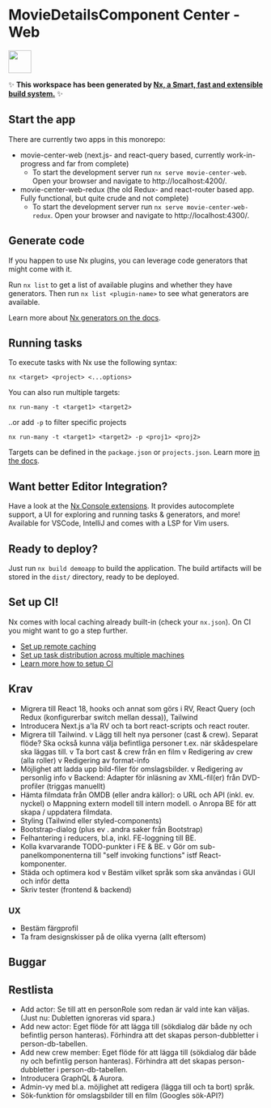 # MovieDetailsComponent Center - Web

<a alt="Nx logo" href="https://nx.dev" target="_blank" rel="noreferrer"><img src="https://raw.githubusercontent.com/nrwl/nx/master/images/nx-logo.png" width="45"></a>

✨ **This workspace has been generated by [Nx, a Smart, fast and extensible build system.](https://nx.dev)** ✨

## Start the app

There are currently two apps in this monorepo:

- movie-center-web (next.js- and react-query based, currently work-in-progress and far from complete)
  - To start the development server run `nx serve movie-center-web`. Open your browser and navigate to http://localhost:4200/.
- movie-center-web-redux (the old Redux- and react-router based app. Fully functional, but quite crude and not complete)
  - To start the development server run `nx serve movie-center-web-redux`. Open your browser and navigate to http://localhost:4300/.

## Generate code

If you happen to use Nx plugins, you can leverage code generators that might come with it.

Run `nx list` to get a list of available plugins and whether they have generators. Then run `nx list <plugin-name>` to see what generators are available.

Learn more about [Nx generators on the docs](https://nx.dev/plugin-features/use-code-generators).

## Running tasks

To execute tasks with Nx use the following syntax:

```
nx <target> <project> <...options>
```

You can also run multiple targets:

```
nx run-many -t <target1> <target2>
```

..or add `-p` to filter specific projects

```
nx run-many -t <target1> <target2> -p <proj1> <proj2>
```

Targets can be defined in the `package.json` or `projects.json`. Learn more [in the docs](https://nx.dev/core-features/run-tasks).

## Want better Editor Integration?

Have a look at the [Nx Console extensions](https://nx.dev/nx-console). It provides autocomplete support, a UI for exploring and running tasks & generators, and more! Available for VSCode, IntelliJ and comes with a LSP for Vim users.

## Ready to deploy?

Just run `nx build demoapp` to build the application. The build artifacts will be stored in the `dist/` directory, ready to be deployed.

## Set up CI!

Nx comes with local caching already built-in (check your `nx.json`). On CI you might want to go a step further.

- [Set up remote caching](https://nx.dev/core-features/share-your-cache)
- [Set up task distribution across multiple machines](https://nx.dev/nx-cloud/features/distribute-task-execution)
- [Learn more how to setup CI](https://nx.dev/recipes/ci)

## Krav

- Migrera till React 18, hooks och annat som görs i RV, React Query (och Redux (konfigurerbar switch mellan dessa)), Tailwind
- Introducera Next.js a'la RV och ta bort react-scripts och react router.
- Migrera till Tailwind.
  v Lägg till helt nya personer (cast & crew). Separat flöde? Ska också kunna välja befintliga personer t.ex. när skådespelare ska läggas till.
  v Ta bort cast & crew från en film
  v Redigering av crew (alla roller)
  v Redigering av format-info
- Möjlighet att ladda upp bild-filer för omslagsbilder.
  v Redigering av personlig info
  v Backend: Adapter för inläsning av XML-fil(er) från DVD-profiler (triggas manuellt)
- Hämta filmdata från OMDB (eller andra källor):
  o URL och API (inkl. ev. nyckel)
  o Mappning extern modell till intern modell.
  o Anropa BE för att skapa / uppdatera filmdata.
- Styling (Tailwind eller styled-components)
- Bootstrap-dialog (plus ev . andra saker från Bootstrap)
- Felhantering i reducers, bl.a, inkl. FE-loggning till BE.
- Kolla kvarvarande TODO-punkter i FE & BE.
  v Gör om sub-panelkomponenterna till "self invoking functions" istf React-komponenter.
- Städa och optimera kod
  v Bestäm vilket språk som ska användas i GUI och inför detta
- Skriv tester (frontend & backend)

### UX

- Bestäm färgprofil
- Ta fram designskisser på de olika vyerna (allt eftersom)

## Buggar

## Restlista

- Add actor: Se till att en personRole som redan är vald inte kan väljas. (Just nu: Dubletten ignoreras vid spara.)
- Add new actor: Eget flöde för att lägga till (sökdialog där både ny och befintlig person hanteras). Förhindra att det skapas person-dubbletter i person-db-tabellen.
- Add new crew member: Eget flöde för att lägga till (sökdialog där både ny och befintlig person hanteras). Förhindra att det skapas person-dubbletter i person-db-tabellen.
- Introducera GraphQL & Aurora.
- Admin-vy med bl.a. möjlighet att redigera (lägga till och ta bort) språk.
- Sök-funktion för omslagsbilder till en film (Googles sök-API?)
